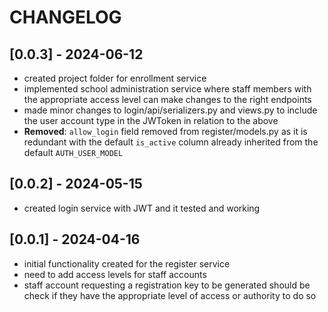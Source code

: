 # CHANGELOG


## [0.0.3] - 2024-06-12

- created project folder for enrollment service
- implemented school administration service where staff members with the appropriate access level can make changes to the right endpoints
- made minor changes to login/api/serializers.py and views.py to include the user account type in the JWToken in relation to the above
- **Removed**: `allow_login` field removed from register/models.py as it is redundant with the default `is_active` column already inherited from the default `AUTH_USER_MODEL`

## [0.0.2] - 2024-05-15

- created login service with JWT and it tested and working

## [0.0.1] - 2024-04-16

- initial functionality created for the register service
- need to add access levels for staff accounts
- staff account requesting a registration key to be generated should be check if they have the appropriate level of access or authority to do so